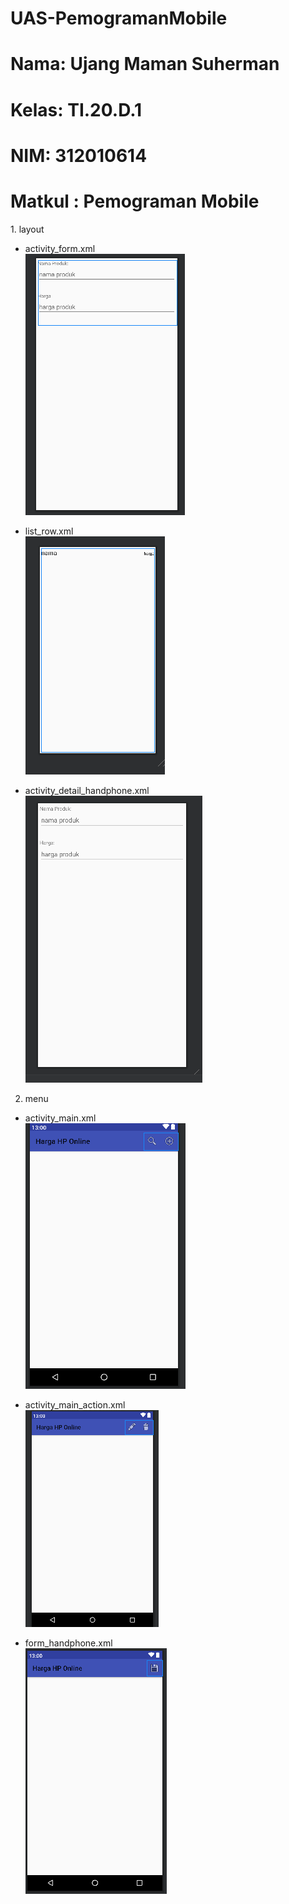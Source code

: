 # UAS-PemogramanMobile

<h1>Nama: Ujang Maman Suherman</h1>
<h1>Kelas: TI.20.D.1</h1>
<h1>NIM: 312010614</h1>
<h1>Matkul : Pemograman Mobile</h1>
1. layout

 - activity_form.xml
     <br>
![image](https://github.com/umen6/UAS-PemogramanMobile/blob/main/app/src/main/res/FormHandphone.png)

 - list_row.xml
     <br>
![image](https://github.com/umen6/UAS-PemogramanMobile/blob/main/app/src/main/res/List.png)

 - activity_detail_handphone.xml
     <br>
![image](https://github.com/umen6/UAS-PemogramanMobile/blob/main/app/src/main/res/Detail.png)
  
2. menu
   
 - activity_main.xml
     <br>
![image](https://github.com/umen6/UAS-PemogramanMobile/blob/main/app/src/main/res/Activitymain.png)

 - activity_main_action.xml
     <br>
    ![image](https://github.com/umen6/UAS-PemogramanMobile/blob/main/app/src/main/res/Activitymainaction.png)

 - form_handphone.xml
     <br>
   ![image](https://github.com/umen6/UAS-PemogramanMobile/blob/main/app/src/main/res/DetailHP.png)


